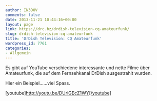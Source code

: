 ```yaml
---
author: IN3DOV
comments: false
date: 2013-11-21 10:44:16+00:00
layout: page
link: https://drc.bz/drdish-television-cq-amateurfunk/
slug: drdish-television-cq-amateurfunk
title: 'DrDish Television: CQ Amateurfunk'
wordpress_id: 7761
categories:
- Allgemein
---
```


Es gibt auf YouTube verschiedene interessante und nette Filme über Amateurfunk, die auf dem Fernsehkanal DrDish ausgestrahlt wurden.

Hier ein Beispiel......viel Spass.



[youtube]http://youtu.be/DUriGEcZ1WY[/youtube]

